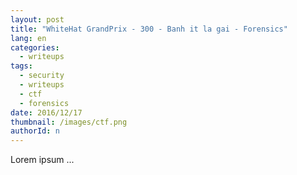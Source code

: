 ```yaml
---
layout: post
title: "WhiteHat GrandPrix - 300 - Banh it la gai - Forensics"
lang: en
categories:
  - writeups
tags:
  - security
  - writeups
  - ctf
  - forensics
date: 2016/12/17
thumbnail: /images/ctf.png
authorId: n
---
```

Lorem ipsum ...
